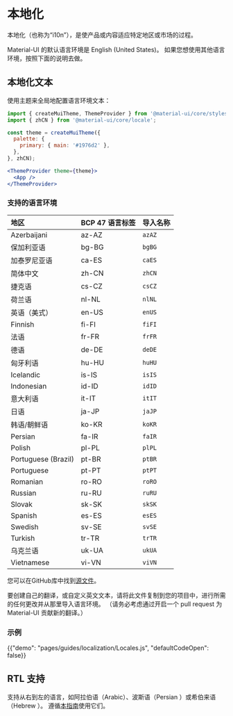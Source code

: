 # 本地化

<p class="description">本地化（也称为“i10n”），是使产品或内容适应特定地区或市场的过程。</p>

Material-UI 的默认语言环境是 English (United States)。 如果您想使用其他语言环境，按照下面的说明去做。

## 本地化文本

使用主题来全局地配置语言环境文本：

```jsx
import { createMuiTheme, ThemeProvider } from '@material-ui/core/styles';
import { zhCN } from '@material-ui/core/locale';

const theme = createMuiTheme({
  palette: {
    primary: { main: '#1976d2' },
  },
}, zhCN);

<ThemeProvider theme={theme}>
  <App />
</ThemeProvider>
```

### 支持的语言环境

| 地区                  | BCP 47 语言标签 | 导入名称   |
|:------------------- |:----------- |:------ |
| Azerbaijani         | az-AZ       | `azAZ` |
| 保加利亚语               | bg-BG       | `bgBG` |
| 加泰罗尼亚语              | ca-ES       | `caES` |
| 简体中文                | zh-CN       | `zhCN` |
| 捷克语                 | cs-CZ       | `csCZ` |
| 荷兰语                 | nl-NL       | `nlNL` |
| 英语（美式）              | en-US       | `enUS` |
| Finnish             | fi-FI       | `fiFI` |
| 法语                  | fr-FR       | `frFR` |
| 德语                  | de-DE       | `deDE` |
| 匈牙利语                | hu-HU       | `huHU` |
| Icelandic           | is-IS       | `isIS` |
| Indonesian          | id-ID       | `idID` |
| 意大利语                | it-IT       | `itIT` |
| 日语                  | ja-JP       | `jaJP` |
| 韩语/朝鲜语              | ko-KR       | `koKR` |
| Persian             | fa-IR       | `faIR` |
| Polish              | pl-PL       | `plPL` |
| Portuguese (Brazil) | pt-BR       | `ptBR` |
| Portuguese          | pt-PT       | `ptPT` |
| Romanian            | ro-RO       | `roRO` |
| Russian             | ru-RU       | `ruRU` |
| Slovak              | sk-SK       | `skSK` |
| Spanish             | es-ES       | `esES` |
| Swedish             | sv-SE       | `svSE` |
| Turkish             | tr-TR       | `trTR` |
| 乌克兰语                | uk-UA       | `ukUA` |
| Vietnamese          | vi-VN       | `viVN` |

您可以在GitHub库中找到[源文件](https://github.com/mui-org/material-ui/blob/master/packages/material-ui/src/locale/index.js)。

要创建自己的翻译，或自定义英文文本，请将此文件复制到您的项目中，进行所需的任何更改并从那里导入语言环境。 （请务必考虑通过开启一个 pull request 为 Material-UI 贡献新的翻译。）

### 示例

{{"demo": "pages/guides/localization/Locales.js", "defaultCodeOpen": false}}

## RTL 支持

支持从右到左的语言，如阿拉伯语（Arabic）、波斯语（Persian ）或希伯来语（Hebrew ）。 遵循[本指南](/guides/right-to-left/)使用它们。
